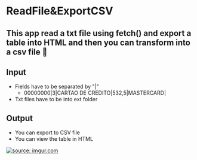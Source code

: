 # ReadFile&ExportCSV

## This app read a txt file using fetch() and export a table into HTML and then you can transform into a csv file 💾

## Input

- Fields have to be separated by "|"
    - 00000000|3|CARTAO DE CREDITO|532,5|MASTERCARD|
- Txt files have to be into ext folder

## Output

- You can export to CSV file
- You can view the table in HTML

<a href="https://imgur.com/s0hvYIX"><img src="https://i.imgur.com/s0hvYIX.png" title="source: imgur.com" /></a>
